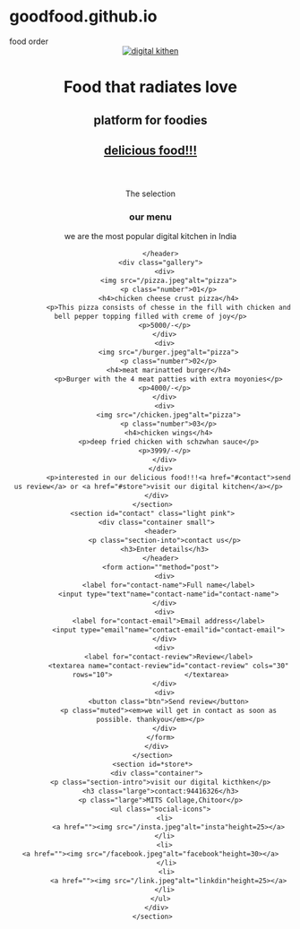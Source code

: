 # goodfood.github.io
<!doctype html>
<html lang="en-US">
  <head>
    <meta charset="utf-8">
    <meta name="viewport" content="width=device-width, intial-scale=1.0">
      <tittle>food order</tittle>
  <link rel="preconnect" href="https://fonts.googleapis.com">
<link rel="preconnect" href="https://fonts.gstatic.com" crossorigin>
<link href="https://fonts.googleapis.com/css2?family=Poppins:ital,wght@0,100;1,200;1,400&display=swap" rel="stylesheet">    
  <link href ="style.css" rel="stylesheet" type="text/css" >
   </head>
   <body background-color=>
     <header id="main-header">
       <div class = "container">
   <a href=""><img src="![food logo](https://user-images.githubusercontent.com/118990335/204854936-918fde03-0552-4ae2-bb97-40f8000d2fc4.jpg)
" alt="digital kithen"height=125></a>
         <h1>Food that radiates love</h1>
         <h2>platform for foodies<h2>
  <a href="#our-food" class="btn">delicious food!!!</a>
       </div>
     </header>
     <section id="our-food">
       <div class ="container">
         <header>
           <p class="section-intro">The selection</p>
           <h3>our menu</h3>
           <p>we are the most popular digital kitchen in India</p>
           
         </header>
         <div class="gallery">
           <div>
             <img src="/pizza.jpeg"alt="pizza">
             <p class="number">01</p>
             <h4>chicken cheese crust pizza</h4>
             <p>This pizza consists of chesse in the fill with chicken and bell pepper topping filled with creme of joy</p>
             <p>5000/-</p>  
           </div>
           <div>
             <img src="/burger.jpeg"alt="pizza">
             <p class="number">02</p>
             <h4>meat marinatted burger</h4>
             <p>Burger with the 4 meat patties with extra moyonies</p>
             <p>4000/-</p>  
           </div>
           <div>
             <img src="/chicken.jpeg"alt="pizza">
             <p class="number">03</p>
             <h4>chicken wings</h4>
             <p>deep fried chicken with schzwhan sauce</p>
             <p>3999/-</p>  
           </div>
         </div>
             <p>interested in our delicious food!!!<a href="#contact">send us review</a> or <a href="#store">visit our digital kitchen</a></p> 
       </div>
     </section>
     <section id="contact" class="light pink">
       <div class="container small">
         <header>
           <p class="section-into">contact us</p>
           <h3>Enter details</h3>
         </header>
         <form action=""method="post">
           <div>
             <label for="contact-name">Full name</label>
             <input type="text"name="contact-name"id="contact-name">
           </div>
           <div>
             <label for="contact-email">Email address</label>
             <input type="email"name="contact-email"id="contact-email">
           </div>
           <div>
             <label for="contact-review">Review</label>
             <textarea name="contact-review"id="contact-review" cols="30" rows="10">                  </textarea>
           </div>
           <div>
             <button class="btn">Send review</button>
             <p class="muted"><em>we will get in contact as soon as possible. thankyou</em></p>
           </div>
         </form>
       </div>
     </section>
     <section id=*store*>
       <div class="container">
         <p class="section-intro">visit our digital kicthken</p>
         <h3 class="large">contact:94416326</h3>
         <p class="large">MITS Collage,Chitoor</p>
         <ul class="social-icons">
           <li>
             <a href=""><img src="/insta.jpeg"alt="insta"height=25></a>
           </li>
           <li>
    <a href=""><img src="/facebook.jpeg"alt="facebook"height=30></a>
            </li>
            <li>
             <a href=""><img src="/link.jpeg"alt="linkdin"height=25></a>
           </li>
         </ul>
       </div>
     </section>
           
   </body>
